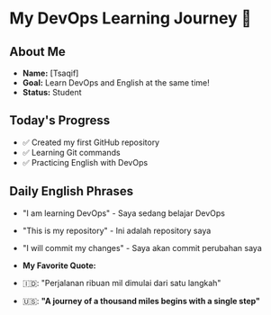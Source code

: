 # My DevOps Learning Journey 🚀

## About Me
- **Name:** [Tsaqif]
- **Goal:** Learn DevOps and English at the same time!
- **Status:** Student 

## Today's Progress
- ✅ Created my first GitHub repository
- ✅ Learning Git commands
- ✅ Practicing English with DevOps

## Daily English Phrases
- "I am learning DevOps" - Saya sedang belajar DevOps
- "This is my repository" - Ini adalah repository saya
- "I will commit my changes" - Saya akan commit perubahan saya

- 
  **My Favorite Quote:**
- 🇮🇩: "Perjalanan ribuan mil dimulai dari satu langkah"
- 🇺🇸: **"A journey of a thousand miles begins with a single step"**
